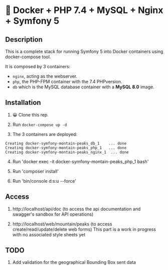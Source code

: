 # 🐳 Docker + PHP 7.4 + MySQL + Nginx + Symfony 5

## Description

This is a complete stack for running Symfony 5 into Docker containers using docker-compose tool.

It is composed by 3 containers:

- `nginx`, acting as the webserver.
- `php`, the PHP-FPM container with the 7.4 PHPversion.
- `db` which is the MySQL database container with a **MySQL 8.0** image.

## Installation

1. 😀 Clone this rep.

2. Run `docker-compose up -d`

3. The 3 containers are deployed: 

```
Creating docker-symfony-montain-peaks_db_1    ... done
Creating docker-symfony-montain-peaks_php_1   ... done
Creating docker-symfony-montain-peaks_nginx_1  ... done
```

4. Run 'docker exec -it  docker-symfony-montain-peaks_php_1 bash'

5. Run 'composer install'

6. Run 'bin/console d:s:u --force' 

## Access 

1. http://localhost/api/doc (to access the api documentation and swagger's sandbox for API operations)

2. http://localhost/web/mountain/peaks (to access create/read/update/delete web forms)
This part is a work in progress with no associated style sheets yet

## TODO

1. Add validation for the geographical Bounding Box sent data 